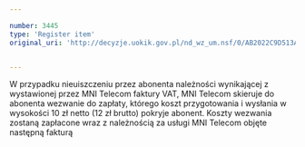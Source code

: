 ```yaml
---

number: 3445
type: 'Register item'
original_uri: 'http://decyzje.uokik.gov.pl/nd_wz_um.nsf/0/AB2022C9D513A93DC1257A4C003BCD3A?OpenDocument'


---
```


W przypadku nieuiszczeniu przez abonenta należności wynikającej z wystawionej przez MNI Telecom faktury VAT, MNI Telecom skieruje do abonenta wezwanie do zapłaty, którego koszt przygotowania i wysłania w wysokości 10 zł netto (12 zł brutto) pokryje abonent. Koszty wezwania zostaną zapłacone wraz z należnością za usługi MNI Telecom objęte następną fakturą
